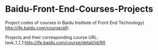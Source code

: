 # Baidu-Front-End-Courses-Projects
Project codes of courses in Baidu Institute of Front End Technology( http://ife.baidu.com/course/all).

Projects and their corresponding course URL:
task_1_1_1:http://ife.baidu.com/course/detail/id/90
